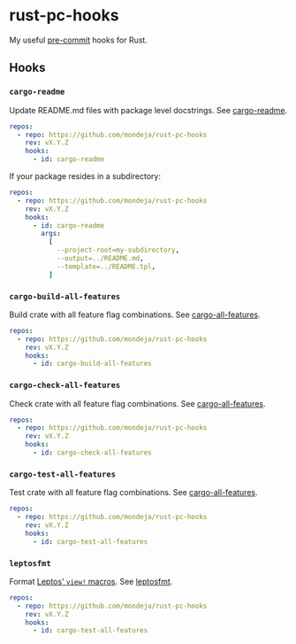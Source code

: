 # rust-pc-hooks

My useful [pre-commit] hooks for Rust.

## Hooks

### `cargo-readme`

Update README.md files with package level docstrings. See [cargo-readme].

```yaml
repos:
  - repo: https://github.com/mondeja/rust-pc-hooks
    rev: vX.Y.Z
    hooks:
      - id: cargo-readme
```

If your package resides in a subdirectory:

```yaml
repos:
  - repo: https://github.com/mondeja/rust-pc-hooks
    rev: vX.Y.Z
    hooks:
      - id: cargo-readme
        args:
          [
            --project-root=my-subdirectory,
            --output=../README.md,
            --template=../README.tpl,
          ]
```

### `cargo-build-all-features`

Build crate with all feature flag combinations. See [cargo-all-features].

```yaml
repos:
  - repo: https://github.com/mondeja/rust-pc-hooks
    rev: vX.Y.Z
    hooks:
      - id: cargo-build-all-features
```

### `cargo-check-all-features`

Check crate with all feature flag combinations. See [cargo-all-features].

```yaml
repos:
  - repo: https://github.com/mondeja/rust-pc-hooks
    rev: vX.Y.Z
    hooks:
      - id: cargo-check-all-features
```

### `cargo-test-all-features`

Test crate with all feature flag combinations. See [cargo-all-features].

```yaml
repos:
  - repo: https://github.com/mondeja/rust-pc-hooks
    rev: vX.Y.Z
    hooks:
      - id: cargo-test-all-features
```

### `leptosfmt`

Format [Leptos' `view!` macros]. See [leptosfmt].

```yaml
repos:
  - repo: https://github.com/mondeja/rust-pc-hooks
    rev: vX.Y.Z
    hooks:
      - id: cargo-test-all-features
```

[pre-commit]: https://pre-commit.com
[cargo-readme]: https://github.com/webern/cargo-readme
[cargo-all-features]: https://github.com/frewsxcv/cargo-all-features
[leptosfmt]: https://github.com/bram209/leptosfmt
[Leptos' `view!` macros]: https://docs.rs/leptos/latest/leptos/macro.view.html
